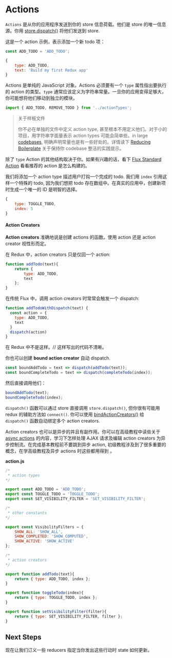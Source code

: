 # Actions

`Actions` 是从你的应用程序发送到你的 store 信息荷载。他们是 store 的唯一信息源。你用 [store.dispatch()](http://redux.js.org/docs/api/Store.html#dispatch) 将他们发送到 store.

这是一个 action 示例，表示添加一个新 todo 项：

```js
const ADD_TODO = 'ADD_TODO';
```

```js
{
    type: ADD_TODO,
    text: 'Build my first Redux app'
}
```

Actions 是单纯的 JavaScript 对象。Actions 必须要有一个 `type` 属性指出要执行的 action 的类型。`type` 通常应该定义为字符串常量。一旦你的应用变得足够大，你可能想将他们移动到独立的模块。

```js
import { ADD_TODO, REMOVE_TODO } from '../actionTypes';
```

> 关于样板文件
>
> 你不必在单独的文件中定义 action type, 甚至根本不用定义他们。对于小的项目，用字符串字面量表示 action types 可能会简单些。in large [codebases](https://en.wikipedia.org/wiki/Codebase), 明确声明常量也是有一些好处的。详情读下 [Reducing Boilerplate](http://redux.js.org/docs/recipes/ReducingBoilerplate.html) 关于保持你 codebase 整洁的实践提示。

除了 `type` Action 的其他结构取决于你。如果有兴趣的话，看下 [Flux Standard Action]() 看看推荐的 action 是怎么构建的。

我们将添加一个 action type 描述用户打钩一个完成的 todo. 我们用 `index` 引用这样一个特殊的 todo, 因为我们想把 todo 存在数组中。在真实的应用中，创建新项时生成一个唯一的 ID 是明智的选择。

```js
{
    type: TOGGLE_TODO,
    index: 5
}
```

#### Action Creators

__Action creators__ 准确地说是创建 actions 的函数。使用 action 还是 action creator 视性形而定。

在 Redux 中，action creators 只是仅回一个 action:

```js
function addTodo(text){
    return {
        type: ADD_TODO,
        text
    };
}
```

在传统 Flux 中，调用 action creators 时常常会触发一个 dispatch:

```js
function addTodoWithDispatch(text) {
  const action = {
    type: ADD_TODO,
    text
  }
  dispatch(action)
}
```

在 Redux 中不是这样。// 这样写出的代码不清晰。

你也可以创建 __bound action creator__ 自动 dispatch.

```js
const boundAddTodo = text => dispatch(addTodo(text));
const boundCompleteTodo = text => dispatch(completeTodo(index));
```

然后直接调用他们：

```js
boundAddTodo(text);
boundCompleteTodo(index);
```

`dispatch()` 函数可以通过 store 直接调用 `store.dispatch()`, 但你很有可能用redux 的辅助方法如 `connect()`. 你可以使用 [bindActionCreators()]() 给 `dispatch()` 函数自动绑定多个 action creators.

Action creators 也可以是异步的并且有副作用。你可以在高级教程中读些关于 [async actions]() 的内容，学习下怎样处理 AJAX 请求及编辑 action creators 为异步控制流。在完成基本教程前不要跳到异步 action, 初级教程涉及到了很多重要的概念，在学高级教程及异步 actions 时这些都用得到
。

__action.js__

```js
/*
 * action types
*/

export const ADD_TODO = 'ADD_TODO';
export const TOGGLE_TODO = 'TOGGLE_TODO';
export const SET_VISIBILITY_FILTER = 'SET_VISIBILITY_FILTER';

/*
 * other constants
*/

export const VisibilityFilters = {
    SHOW_ALL: 'SHOW_ALL',
    SHOW_COMPLETED: 'SHOW_COMPUTED',
    SHOW_ACTIVE: 'SHOW_ACTIVE'
};

/*
 * action creators
*/

export function addTodo(text){
    return { type: ADD_TODO, index };
}

export function toggleTodo(index){
    return { type: TOGGLE_TODO, index };
}

export function setVisibilityFilter(filter){
    return { type: SET_VISIBILITY_FILTER, filter };
}

```

## Next Steps

现在让我们订义一些 reducers 指定当你发出这些行动时 state 如何更新。